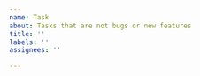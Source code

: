 ```yaml
---
name: Task
about: Tasks that are not bugs or new features
title: ''
labels: ''
assignees: ''

---
```



